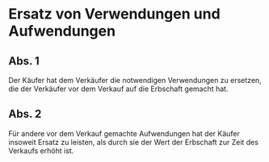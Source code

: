 # Ersatz von Verwendungen und Aufwendungen



## Abs. 1

 Der Käufer hat dem Verkäufer die notwendigen Verwendungen zu ersetzen, die der Verkäufer vor dem Verkauf auf die Erbschaft gemacht hat.

## Abs. 2

 Für andere vor dem Verkauf gemachte Aufwendungen hat der Käufer insoweit Ersatz zu leisten, als durch sie der Wert der Erbschaft zur Zeit des Verkaufs erhöht ist. 

